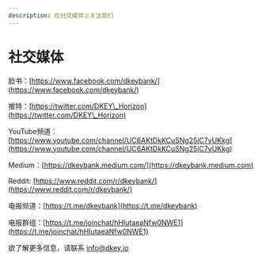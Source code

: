 ```yaml
---
description: 在社交媒体上关注我们
---
```


# 社交媒体

脸书：[https://www.facebook.com/dkeybank/](https://www.facebook.com/dkeybank/)

推特：[https://twitter.com/DKEY\_Horizon](https://twitter.com/DKEY\_Horizon)

YouTube频道：[https://www.youtube.com/channel/UC6AKtDkKCuSNg25jC7yUKkg](https://www.youtube.com/channel/UC6AKtDkKCuSNg25jC7yUKkg)

Medium：[https://dkeybank.medium.com/](https://dkeybank.medium.com)

Reddit: [https://www.reddit.com/r/dkeybank/](https://www.reddit.com/r/dkeybank/)

电报频道：[https://t.me/dkeybank](https://t.me/dkeybank)

电报群组：[https://t.me/joinchat/hHIutaeaNfw0NWE1](https://t.me/joinchat/hHIutaeaNfw0NWE1)



欲了解更多信息，请联系 info@dkey.io

